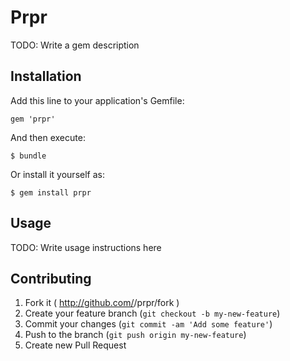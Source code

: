 # Prpr

TODO: Write a gem description

## Installation

Add this line to your application's Gemfile:

    gem 'prpr'

And then execute:

    $ bundle

Or install it yourself as:

    $ gem install prpr

## Usage

TODO: Write usage instructions here

## Contributing

1. Fork it ( http://github.com/<my-github-username>/prpr/fork )
2. Create your feature branch (`git checkout -b my-new-feature`)
3. Commit your changes (`git commit -am 'Add some feature'`)
4. Push to the branch (`git push origin my-new-feature`)
5. Create new Pull Request
